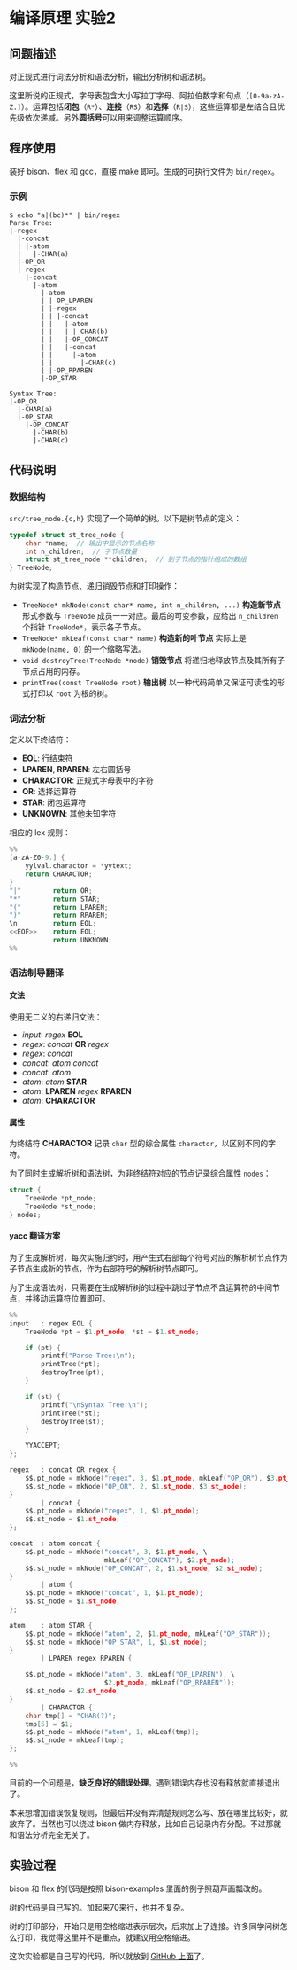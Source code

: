# 编译原理 实验2

## 问题描述

对正规式进行词法分析和语法分析，输出分析树和语法树。

这里所说的正规式，字母表包含大小写拉丁字母、阿拉伯数字和句点（``[0-9a-zA-Z.]``）。运算包括**闭包**（``R*``）、**连接**（``RS``）和**选择**（``R|S``），这些运算都是左结合且优先级依次递减。另外**圆括号**可以用来调整运算顺序。

## 程序使用

装好 bison、flex 和 gcc，直接 make 即可。生成的可执行文件为 ``bin/regex``。

### 示例
```
$ echo "a|(bc)*" | bin/regex
Parse Tree:
|-regex
  |-concat
  | |-atom
  |   |-CHAR(a)
  |-OP_OR
  |-regex
    |-concat
      |-atom
        |-atom
        | |-OP_LPAREN
        | |-regex
        | | |-concat
        | |   |-atom
        | |   | |-CHAR(b)
        | |   |-OP_CONCAT
        | |   |-concat
        | |     |-atom
        | |       |-CHAR(c)
        | |-OP_RPAREN
        |-OP_STAR

Syntax Tree:
|-OP_OR
  |-CHAR(a)
  |-OP_STAR
    |-OP_CONCAT
      |-CHAR(b)
      |-CHAR(c)
```

## 代码说明

### 数据结构
``src/tree_node.{c,h}`` 实现了一个简单的树。以下是树节点的定义：

```c
typedef struct st_tree_node {
    char *name;  // 输出中显示的节点名称
    int n_children;  // 子节点数量
    struct st_tree_node **children;  // 到子节点的指针组成的数组
} TreeNode;
```

为树实现了构造节点、递归销毁节点和打印操作：

- ``TreeNode* mkNode(const char* name, int n_children, ...)`` **构造新节点**
  形式参数与 ``TreeNode`` 成员一一对应。最后的可变参数，应给出 ``n_children`` 个指针 ``TreeNode*``，表示各子节点。
- ``TreeNode* mkLeaf(const char* name)`` **构造新的叶节点**
  实际上是 ``mkNode(name, 0)`` 的一个缩略写法。
- ``void destroyTree(TreeNode *node)`` **销毁节点**
  将递归地释放节点及其所有子节点占用的内存。
- ``printTree(const TreeNode root)`` **输出树**
  以一种代码简单又保证可读性的形式打印以 ``root`` 为根的树。

### 词法分析

定义以下终结符：

- **EOL**: 行结束符
- **LPAREN**, **RPAREN**: 左右圆括号
- **CHARACTOR**: 正规式字母表中的字符
- **OR**: 选择运算符
- **STAR**: 闭包运算符
- **UNKNOWN**: 其他未知字符

相应的 lex 规则：
```c
%%
[a-zA-Z0-9.] {
    yylval.charactor = *yytext;
    return CHARACTOR;
}
"|"        return OR;
"*"        return STAR;
"("        return LPAREN;
")"        return RPAREN;
\n         return EOL;
<<EOF>>    return EOL;
.          return UNKNOWN;
%%
```

### 语法制导翻译

#### 文法
使用无二义的右递归文法：

- *input*: *regex* **EOL**
- *regex*: *concat* **OR** *regex*
- *regex*: *concat*
- *concat*: *atom* *concat*
- *concat*: *atom*
- *atom*: *atom* **STAR**
- *atom*: **LPAREN** *regex* **RPAREN**
- *atom*: **CHARACTOR**

#### 属性

为终结符 **CHARACTOR** 记录 ``char`` 型的综合属性 ``charactor``，以区别不同的字符。

为了同时生成解析树和语法树，为非终结符对应的节点记录综合属性 ``nodes``：
```c
struct {
    TreeNode *pt_node;
    TreeNode *st_node;
} nodes;
```

#### yacc 翻译方案

为了生成解析树，每次实施归约时，用产生式右部每个符号对应的解析树节点作为子节点生成新的节点，作为右部符号的解析树节点即可。

为了生成语法树，只需要在生成解析树的过程中跳过子节点不含运算符的中间节点，并移动运算符位置即可。

```c
%%
input   : regex EOL {
    TreeNode *pt = $1.pt_node, *st = $1.st_node;

    if (pt) {
        printf("Parse Tree:\n");
        printTree(*pt);
        destroyTree(pt);
    }

    if (st) {
        printf("\nSyntax Tree:\n");
        printTree(*st);
        destroyTree(st);
    }

    YYACCEPT;
};

regex   : concat OR regex {
    $$.pt_node = mkNode("regex", 3, $1.pt_node, mkLeaf("OP_OR"), $3.pt_node);
    $$.st_node = mkNode("OP_OR", 2, $1.st_node, $3.st_node);
}
        | concat {
    $$.pt_node = mkNode("regex", 1, $1.pt_node);
    $$.st_node = $1.st_node;
};

concat  : atom concat {
    $$.pt_node = mkNode("concat", 3, $1.pt_node, \
                        mkLeaf("OP_CONCAT"), $2.pt_node);
    $$.st_node = mkNode("OP_CONCAT", 2, $1.st_node, $2.st_node);
}
        | atom {
    $$.pt_node = mkNode("concat", 1, $1.pt_node);
    $$.st_node = $1.st_node;
};

atom    : atom STAR {
    $$.pt_node = mkNode("atom", 2, $1.pt_node, mkLeaf("OP_STAR"));
    $$.st_node = mkNode("OP_STAR", 1, $1.st_node);
}
        | LPAREN regex RPAREN {

    $$.pt_node = mkNode("atom", 3, mkLeaf("OP_LPAREN"), \
                        $2.pt_node, mkLeaf("OP_RPAREN"));
    $$.st_node = $2.st_node;
}
        | CHARACTOR {
    char tmp[] = "CHAR(?)";
    tmp[5] = $1;
    $$.pt_node = mkNode("atom", 1, mkLeaf(tmp));
    $$.st_node = mkLeaf(tmp);
};

%%
```

目前的一个问题是，**缺乏良好的错误处理**。遇到错误内存也没有释放就直接退出了。

本来想增加错误恢复规则，但最后并没有弄清楚规则怎么写、放在哪里比较好，就放弃了。当然也可以绕过 bison 做内存释放，比如自己记录内存分配。不过那就和语法分析完全无关了。

## 实验过程

bison 和 flex 的代码是按照 bison-examples 里面的例子照葫芦画瓢改的。

树的代码是自己写的。加起来70来行，也并不复杂。

树的打印部分，开始只是用空格缩进表示层次，后来加上了连接。许多同学问树怎么打印，我觉得这里并不是重点，就建议用空格缩进。

这次实验都是自己写的代码，所以就放到 [GitHub 上面](https://github.com/cuihaoleo/exercises/tree/master/Schoolworks/compiler_p2)了。